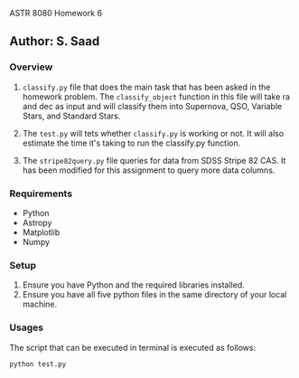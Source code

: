 ASTR 8080 Homework 6

## Author: S. Saad

### Overview
1. `classify.py` file that does the main task that has been asked in the homework problem. The `classify_object` function in this file will take ra and dec as input and will classify them into Supernova, QSO, Variable Stars, and Standard Stars.

2. The `test.py` will tets whether `classify.py` is working or not. It will also estimate the time it's taking to run the classify.py function.

3. The `stripe82query.py` file queries for data from SDSS Stripe 82 CAS. It has been modified for this assignment to query more data columns.



### Requirements
- Python
- Astropy
- Matplotlib
- Numpy

### Setup
1. Ensure you have Python and the required libraries installed.
2. Ensure you have all five python files in the same directory of your local machine.

### Usages
The script that can be executed in terminal is executed as follows:

	python test.py

